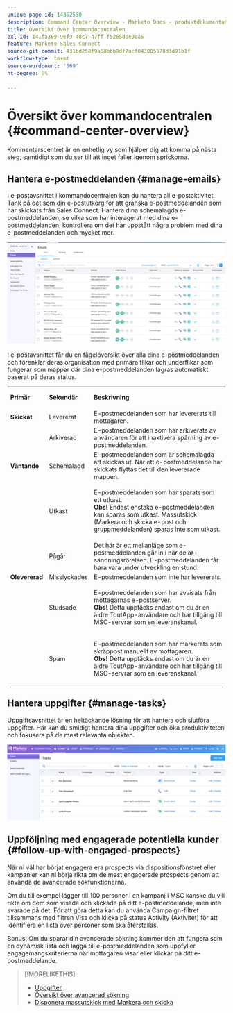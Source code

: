 ```yaml
---
unique-page-id: 14352530
description: Command Center Overview - Marketo Docs - produktdokumentation
title: Översikt över kommandocentralen
exl-id: 141fa369-9ef9-48c7-a7ff-f5265d0e9ca5
feature: Marketo Sales Connect
source-git-commit: 431bd258f9a68bbb9df7acf043085578d3d91b1f
workflow-type: tm+mt
source-wordcount: '569'
ht-degree: 0%

---
```


# Översikt över kommandocentralen {#command-center-overview}

Kommentarscentret är en enhetlig vy som hjälper dig att komma på nästa steg, samtidigt som du ser till att inget faller igenom sprickorna.

## Hantera e-postmeddelanden {#manage-emails}

I e-postavsnittet i kommandocentralen kan du hantera all e-postaktivitet. Tänk på det som din e-postutkorg för att granska e-postmeddelanden som har skickats från Sales Connect. Hantera dina schemalagda e-postmeddelanden, se vilka som har interagerat med dina e-postmeddelanden, kontrollera om det har uppstått några problem med dina e-postmeddelanden och mycket mer.

![](assets/command-center-overview-1.png)

I e-postavsnittet får du en fågelöversikt över alla dina e-postmeddelanden och förenklar deras organisation med primära flikar och underflikar som fungerar som mappar där dina e-postmeddelanden lagras automatiskt baserat på deras status.

<table> 
 <colgroup> 
  <col> 
  <col> 
  <col> 
 </colgroup> 
 <tbody> 
  <tr> 
   <td title="Bakgrundsfärg: Grå"><p title=""><strong><span>Primär</span> </strong></p></td> 
   <td title="Bakgrundsfärg: Grå"><p title=""><strong><span>Sekundär</span> </strong></p></td> 
   <td title="Bakgrundsfärg: Grå"><p title=""><strong><span>Beskrivning</span> </strong></p></td> 
  </tr> 
  <tr> 
   <td title="Bakgrundsfärg: Blå"><strong title="">Skickat</strong></td> 
   <td title="Bakgrundsfärg: Blå">Levererat</td> 
   <td title="Bakgrundsfärg: Blå">E-postmeddelanden som har levererats till mottagaren.</td> 
  </tr> 
  <tr> 
   <td title="Bakgrundsfärg: Blå"><br></td> 
   <td title="Bakgrundsfärg: Blå">Arkiverad</td> 
   <td title="Bakgrundsfärg: Blå">E-postmeddelanden som har arkiverats av användaren för att inaktivera spårning av e-postmeddelanden.</td> 
  </tr> 
  <tr> 
   <td title="Bakgrundsfärg: Grå"><strong title="">Väntande</strong></td> 
   <td title="Bakgrundsfärg: Grå">Schemalagd</td> 
   <td title="Bakgrundsfärg: Grå">E-postmeddelanden som är schemalagda att skickas ut. När ett e-postmeddelande har skickats flyttas det till den levererade mappen.</td> 
  </tr> 
  <tr> 
   <td title="Bakgrundsfärg: Grå"><br></td> 
   <td title="Bakgrundsfärg: Grå">Utkast</td> 
   <td title="Bakgrundsfärg: Grå"><p>E-postmeddelanden som har sparats som ett utkast.<br><strong>Obs!</strong> Endast enstaka e-postmeddelanden kan sparas som utkast. Massutskick (Markera och skicka e-post och gruppmeddelanden) sparas inte som utkast.</p></td> 
  </tr> 
  <tr> 
   <td title="Bakgrundsfärg: Grå"><br></td> 
   <td title="Bakgrundsfärg: Grå">Pågår</td> 
   <td title="Bakgrundsfärg: Grå">Det här är ett mellanläge som e-postmeddelanden går in i när de är i sändningsrörelsen. E-postmeddelanden får bara vara under utveckling en stund.</td> 
  </tr> 
  <tr> 
   <td title="Bakgrundsfärg: Blå"><strong title="">Olevererad</strong></td> 
   <td title="Bakgrundsfärg: Blå">Misslyckades</td> 
   <td title="Bakgrundsfärg: Blå">E-postmeddelanden som inte har levererats.</td> 
  </tr> 
  <tr> 
   <td title="Bakgrundsfärg: Blå"><br></td> 
   <td title="Bakgrundsfärg: Blå">Studsade</td> 
   <td title="Bakgrundsfärg: Blå"><p>E-postmeddelanden som har avvisats från mottagarnas e-postserver. <br><strong>Obs!</strong> Detta upptäcks endast om du är en äldre ToutApp-användare och har tillgång till MSC-servrar som en leveranskanal.</p></td> 
  </tr> 
  <tr> 
   <td title="Bakgrundsfärg: Blå"><br></td> 
   <td title="Bakgrundsfärg: Blå">Spam</td> 
   <td title="Bakgrundsfärg: Blå"><p>E-postmeddelanden som har markerats som skräppost manuellt av mottagaren.<br><strong>Obs!</strong> Detta upptäcks endast om du är en äldre ToutApp-användare och har tillgång till MSC-servrar som en leveranskanal.</p></td> 
  </tr> 
 </tbody> 
</table>

## Hantera uppgifter {#manage-tasks}

Uppgiftsavsnittet är en heltäckande lösning för att hantera och slutföra uppgifter. Här kan du smidigt hantera dina uppgifter och öka produktiviteten och fokusera på de mest relevanta objekten.

![](assets/command-center-overview-2.png)

## Uppföljning med engagerade potentiella kunder {#follow-up-with-engaged-prospects}

När ni väl har börjat engagera era prospects via dispositionsfönstret eller kampanjer kan ni börja rikta om de mest engagerade prospects genom att använda de avancerade sökfunktionerna.

Om du till exempel lägger till 100 personer i en kampanj i MSC kanske du vill rikta om dem som visade och klickade på ditt e-postmeddelande, men inte svarade på det. För att göra detta kan du använda Campaign-filtret tillsammans med filtren Visa och klicka på status Activity (Aktivitet) för att identifiera en lista över personer som ska återställas.

Bonus: Om du sparar din avancerade sökning kommer den att fungera som en dynamisk lista och lägga till e-postmeddelanden som uppfyller engagemangskriterierna när mottagaren visar eller klickar på ditt e-postmeddelande.

>[!MORELIKETHIS]
>
>* [Uppgifter](/help/marketo/product-docs/marketo-sales-connect/tasks/syncing-sales-connect-tasks-with-salesforce-for-the-first-time.md)
>* [Översikt över avancerad sökning](/help/marketo/product-docs/marketo-sales-connect/email/command-center/advanced-search-overview.md)
>* [Disponera massutskick med Markera och skicka](/help/marketo/product-docs/marketo-sales-connect/email/using-the-compose-window/composing-bulk-emails-with-select-and-send.md)
